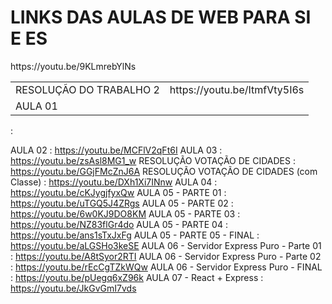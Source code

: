 

<h1>LINKS DAS AULAS DE WEB PARA SI E ES</h1>

<table>
	<tr>
		<td>
			RESOLUÇÃO DO TRABALHO 2
		</td>
		<td>
			https://youtu.be/ItmfVty5I6s
		</td>
	</tr>
	<tr>
		<td>
			AULA 01
		</td>
			https://youtu.be/9KLmrebYlNs
		<td>
		</td>
	</tr>
</table>

 : 

AULA 02 : https://youtu.be/MCFlV2qFt6I
AULA 03 : https://youtu.be/zsAsl8MG1_w
RESOLUÇÃO VOTAÇÃO DE CIDADES : https://youtu.be/GGjFMcZnJ6A
RESOLUÇÃO VOTAÇÃO DE CIDADES (com Classe) : https://youtu.be/DXh1Xi7INnw
AULA 04 : https://youtu.be/cKJygjfyxQw
AULA 05 - PARTE 01 : https://youtu.be/uTGQ5J4ZRgs
AULA 05 - PARTE 02 : https://youtu.be/6w0KJ9DO8KM
AULA 05 - PARTE 03 : https://youtu.be/NZ83flGr4do
AULA 05 - PARTE 04 : https://youtu.be/ans1sTxJxFg
AULA 05 - PARTE 05 - FINAL : https://youtu.be/aLGSHo3keSE
AULA 06 - Servidor Express Puro - Parte 01 : https://youtu.be/A8tSyor2RTI
AULA 06 - Servidor Express Puro - Parte 02 : https://youtu.be/rEcCgTZkWQw
AULA 06 - Servidor Express Puro - FINAL : https://youtu.be/pUegq6xZ96k
AULA 07 - React + Express : https://youtu.be/JkGvGmI7vds
